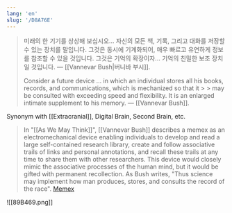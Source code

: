 ```yaml
---
lang: 'en'
slug: '/D8A76E'
---
```


> 미래의 한 기기를 상상해 보십시오... 자신의 모든 책, 기록, 그리고 대화를 저장할 수 있는 장치를 말입니다.
> 그것은 동시에 기계화되어, 매우 빠르고 유연하게 정보를 참조할 수 있을 것입니다.
> 그것은 기억의 확장이자... 기억의 친밀한 보조 장치일 것입니다. — [[Vannevar Bush|버니바 부시]].
>
> Consider a future device … in which an individual stores all his books, records, and communications, which is mechanized so that it > > may be consulted with exceeding speed and flexibility.
> It is an enlarged intimate supplement to his memory. — [[Vannevar Bush]].

Synonym with [[Extracranial]], Digital Brain, Second Brain, etc.

> In "[[As We May Think]]", [[Vannevar Bush]] describes a memex as an electromechanical device enabling individuals to develop and read a large self-contained research library, create and follow associative trails of links and personal annotations, and recall these trails at any time to share them with other researchers. This device would closely mimic the associative processes of the human mind, but it would be gifted with permanent recollection. As Bush writes, "Thus science may implement how man produces, stores, and consults the record of the race". [Memex](https://en.wikipedia.org/wiki/Memex)

![[89B469.png]]
